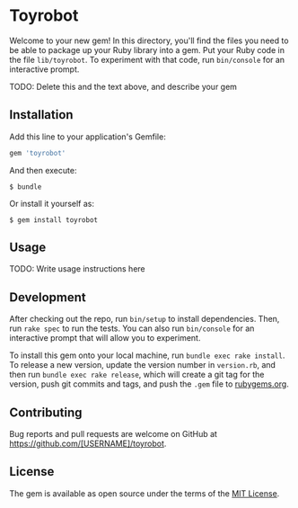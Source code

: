 # Toyrobot

Welcome to your new gem! In this directory, you'll find the files you need to be able to package up your Ruby library into a gem. Put your Ruby code in the file `lib/toyrobot`. To experiment with that code, run `bin/console` for an interactive prompt.

TODO: Delete this and the text above, and describe your gem

## Installation

Add this line to your application's Gemfile:

```ruby
gem 'toyrobot'
```

And then execute:

    $ bundle

Or install it yourself as:

    $ gem install toyrobot

## Usage

TODO: Write usage instructions here

## Development

After checking out the repo, run `bin/setup` to install dependencies. Then, run `rake spec` to run the tests. You can also run `bin/console` for an interactive prompt that will allow you to experiment.

To install this gem onto your local machine, run `bundle exec rake install`. To release a new version, update the version number in `version.rb`, and then run `bundle exec rake release`, which will create a git tag for the version, push git commits and tags, and push the `.gem` file to [rubygems.org](https://rubygems.org).

## Contributing

Bug reports and pull requests are welcome on GitHub at https://github.com/[USERNAME]/toyrobot.


## License

The gem is available as open source under the terms of the [MIT License](http://opensource.org/licenses/MIT).

